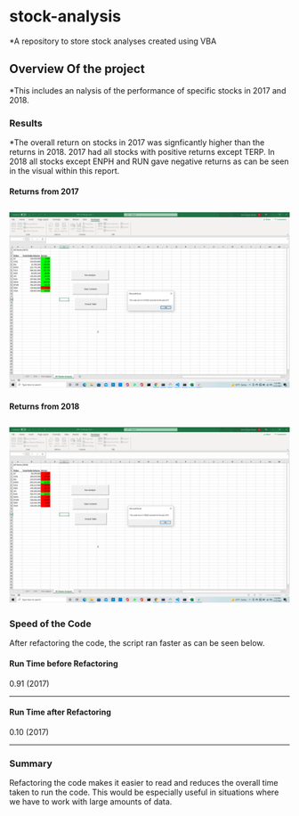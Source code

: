 
# stock-analysis
*A repository to store stock analyses created using VBA
## Overview Of the project
*This includes an nalysis of the performance of specific stocks in 2017 and 2018.
### Results
*The overall return on stocks in 2017 was signficantly higher than the returns in 2018. 2017 had all stocks with positive returns except TERP. In 2018 all stocks except ENPH and RUN gave negative returns as can be seen in the visual within this report. 

#### Returns from 2017
![2017 Returns](https://github.com/ishan9220/stock-analysis/blob/main/VBA_Challenge_2017.png.png)
---
#### Returns from 2018
![2018 Returns](https://github.com/ishan9220/stock-analysis/blob/main/VBA_Challenge_2018.png.png)
---
### Speed of the Code
After refactoring the code, the script ran faster as can be seen below.
#### Run Time before Refactoring
0.91 (2017)

---
#### Run Time after Refactoring
0.10 (2017)

---
### Summary
Refactoring the code makes it easier to read and reduces the overall time taken to run the code. This would be especially useful in situations where we have to work with large amounts of data. 
